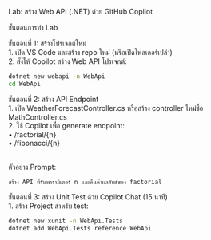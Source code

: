 Lab: สร้าง Web API (.NET) ด้วย GitHub Copilot

ขั้นตอนการทำ Lab

ขั้นตอนที่ 1: สร้างโปรเจกต์ใหม่<br>
	1.	เปิด VS Code และสร้าง repo ใหม่ (หรือเปิดโฟลเดอร์เปล่า)<br>
	2.	สั่งให้ Copilot สร้าง Web API โปรเจกต์:<br>
```bash
dotnet new webapi -n WebApi
cd WebApi
```

ขั้นตอนที่ 2: สร้าง API Endpoint<br>
	1.	เปิด WeatherForecastController.cs หรือสร้าง controller ใหม่ชื่อ MathController.cs<br>
	2.	ใช้ Copilot เพื่อ generate endpoint:<br>
	•	/factorial/{n}<br>
	•	/fibonacci/{n}<br><br>

ตัวอย่าง Prompt:<br>
```prompt
สร้าง API ที่รับพารามิเตอร์ n และคืนค่าผลลัพธ์ของ factorial
```

ขั้นตอนที่ 3: สร้าง Unit Test ด้วย Copilot Chat (15 นาที)<br>
	1.	สร้าง Project สำหรับ test:<br>
```bash
dotnet new xunit -n WebApi.Tests
dotnet add WebApi.Tests reference WebApi
```
